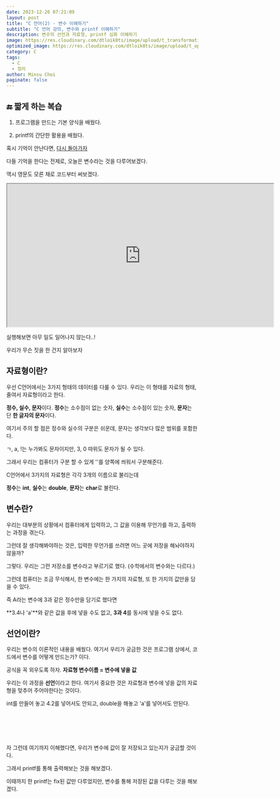 ```yaml
---
date: 2023-12-26 07:21:09
layout: post
title: "C 언어(2) - 변수 이해하기"
subtitle: "C 언어 강의, 변수와 printf 이해하기"
description: 변수의 선언과 자료형, printf 심화 이해하기
image: https://res.cloudinary.com/dtloik0ts/image/upload/t_transformation/v1703569833/programming-careers-s_lvchit.jpg
optimized_image: https://res.cloudinary.com/dtloik0ts/image/upload/t_opt/v1703569833/programming-careers-s_lvchit.jpg
category: C
tags:
  - C
  - 정리
author: Minsu Choi
paginate: false
---
```


<h2>🔚 짧게 하는 복습</h2>

1. 프로그램을 만드는 기본 양식을 배웠다.

2. printf의 간단한 활용을 배웠다.

혹시 기억이 안난다면, <a href = "/c-언어(1)-hello,-world!-출력해보기">다시 돌아가자</a>

다들 기억을 한다는 전제로, 오늘은 변수라는 것을 다루어보겠다.

역시 영문도 모른 채로 코드부터 써보겠다.

<iframe height="375px" width="700px" src="https://www.interviewbit.com/embed/snippet/e0ee617eff2488652190"></iframe>

실행해보면 아무 일도 일어나지 않는다..!

우리가 무슨 짓을 한 건지 알아보자

<h2>자료형이란?</h2>

우선 C언어에서는 3가지 형태의 데이터를 다룰 수 있다. 우리는 이 형태를 자료의 형태, 줄여서 자료형이라고 한다.

**정수, 실수, 문자**이다. **정수**는 소수점이 없는 숫자, **실수**는 소수점이 있는 숫자, **문자**는 단 **한 글자의 문자**이다.

여기서 주의 할 점은 정수와 실수의 구분은 쉬운데, 문자는 생각보다 많은 범위를 포함한다.

ㄱ, a, !는 누가봐도 문자이지만, 3, 0 따위도 문자가 될 수 있다.

그래서 우리는 컴퓨터가 구분 할 수 있게 ''를 양쪽에 씌워서 구분해준다.

C언어에서 3가지의 자료형은 각각 3개의 이름으로 불리는데

**정수**는 **int**, **실수**는 **double**, **문자**는 **char**로 불린다.

<h2>변수란?</h2>

우리는 대부분의 상황에서 컴퓨터에게 입력하고, 그 값을 이용해 무언가를 하고, 출력하는 과정을 겪는다.

그런데 잘 생각해봐야하는 것은, 입력한 무언가를 쓰려면 어느 곳에 저장을 해놔야하지 않을까?

그렇다. 우리는 그런 저장소를 변수라고 부르기로 했다. (수학에서의 변수와는 다르다.)

그런데 컴퓨터는 조금 무식해서, 한 변수에는 한 가지의 자료형, 또 한 가지의 값만을 담을 수 있다.

즉 A라는 변수에 3과 같은 정수만을 담기로 했다면

**3.4나 'a'**와 같은 값을 후에 넣을 수도 없고, **3과 4**를 동시에 넣을 수도 없다.

<h2>선언이란? </h2>

우리는 변수의 이론적인 내용을 배웠다. 여기서 우리가 궁금한 것은 프로그램 상에서, 코드에서 변수를 어떻게 만드는가? 이다.

공식을 꼭 외우도록 하자. **자료형 변수이름 = 변수에 넣을 값**

우리는 이 과정을 **선언**이라고 한다. 여기서 중요한 것은 자료형과 변수에 넣을 값의 자료형을 맞추어 주어야한다는 것이다.

int를 만들어 놓고 4.2를 넣어서도 안되고, double을 해놓고 'a'를 넣어서도 안된다.

<br><br><br><br>

자 그런데 여기까지 이해했다면, 우리가 변수에 값이 잘 저장되고 있는지가 궁금할 것이다.

그래서 printf를 통해 출력해보는 것을 해보겠다.

이때까지 한 printf는 fix된 값만 다루었지만, 변수를 통해 저장된 값을 다루는 것을 해보겠다.
